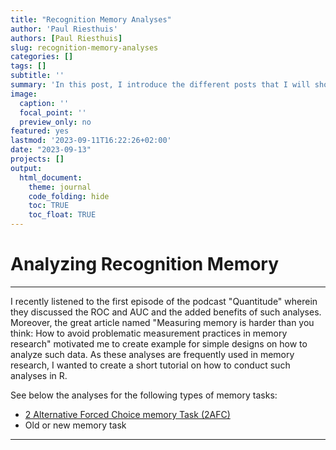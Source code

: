 ```yaml
---
title: "Recognition Memory Analyses"
author: 'Paul Riesthuis'
authors: [Paul Riesthuis]
slug: recognition-memory-analyses
categories: []
tags: []
subtitle: ''
summary: 'In this post, I introduce the different posts that I will show how to examine various recognition memory tests.'
image:
  caption: ''
  focal_point: ''
  preview_only: no
featured: yes
lastmod: '2023-09-11T16:22:26+02:00'
date: "2023-09-13"
projects: []
output: 
  html_document:
    theme: journal
    code_folding: hide
    toc: TRUE
    toc_float: TRUE
---
```




# Analyzing Recognition Memory

---

I recently listened to the first episode of the podcast "Quantitude" wherein they discussed the ROC and AUC and the added benefits of such analyses. Moreover, the great article named "Measuring memory is harder than you think: How to avoid problematic measurement practices in memory research" motivated me to create example for simple designs on how to analyze such data. As these analyses are frequently used in memory research, I wanted to create a short tutorial on how to conduct such analyses in R. 

See below the analyses for the following types of memory tasks:
- [2 Alternative Forced Choice memory Task (2AFC)](https://paul-riesthuis.netlify.app//2AFC-Memory-Task-Data-Analysis/)
- Old or new memory task

---

